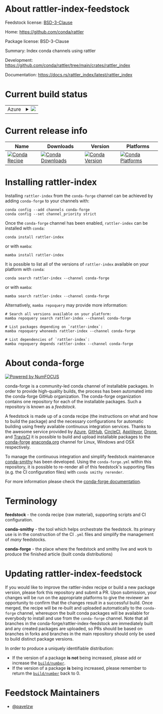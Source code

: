 About rattler-index-feedstock
=============================

Feedstock license: [BSD-3-Clause](https://github.com/conda-forge/rattler-index-feedstock/blob/main/LICENSE.txt)

Home: https://github.com/conda/rattler

Package license: BSD-3-Clause

Summary: Index conda channels using rattler

Development: https://github.com/conda/rattler/tree/main/crates/rattler_index

Documentation: https://docs.rs/rattler_index/latest/rattler_index

Current build status
====================


<table>
    
  <tr>
    <td>Azure</td>
    <td>
      <details>
        <summary>
          <a href="https://dev.azure.com/conda-forge/feedstock-builds/_build/latest?definitionId=24953&branchName=main">
            <img src="https://dev.azure.com/conda-forge/feedstock-builds/_apis/build/status/rattler-index-feedstock?branchName=main">
          </a>
        </summary>
        <table>
          <thead><tr><th>Variant</th><th>Status</th></tr></thead>
          <tbody><tr>
              <td>linux_64</td>
              <td>
                <a href="https://dev.azure.com/conda-forge/feedstock-builds/_build/latest?definitionId=24953&branchName=main">
                  <img src="https://dev.azure.com/conda-forge/feedstock-builds/_apis/build/status/rattler-index-feedstock?branchName=main&jobName=linux&configuration=linux%20linux_64_" alt="variant">
                </a>
              </td>
            </tr><tr>
              <td>linux_aarch64</td>
              <td>
                <a href="https://dev.azure.com/conda-forge/feedstock-builds/_build/latest?definitionId=24953&branchName=main">
                  <img src="https://dev.azure.com/conda-forge/feedstock-builds/_apis/build/status/rattler-index-feedstock?branchName=main&jobName=linux&configuration=linux%20linux_aarch64_" alt="variant">
                </a>
              </td>
            </tr><tr>
              <td>linux_ppc64le</td>
              <td>
                <a href="https://dev.azure.com/conda-forge/feedstock-builds/_build/latest?definitionId=24953&branchName=main">
                  <img src="https://dev.azure.com/conda-forge/feedstock-builds/_apis/build/status/rattler-index-feedstock?branchName=main&jobName=linux&configuration=linux%20linux_ppc64le_" alt="variant">
                </a>
              </td>
            </tr><tr>
              <td>osx_64</td>
              <td>
                <a href="https://dev.azure.com/conda-forge/feedstock-builds/_build/latest?definitionId=24953&branchName=main">
                  <img src="https://dev.azure.com/conda-forge/feedstock-builds/_apis/build/status/rattler-index-feedstock?branchName=main&jobName=osx&configuration=osx%20osx_64_" alt="variant">
                </a>
              </td>
            </tr><tr>
              <td>osx_arm64</td>
              <td>
                <a href="https://dev.azure.com/conda-forge/feedstock-builds/_build/latest?definitionId=24953&branchName=main">
                  <img src="https://dev.azure.com/conda-forge/feedstock-builds/_apis/build/status/rattler-index-feedstock?branchName=main&jobName=osx&configuration=osx%20osx_arm64_" alt="variant">
                </a>
              </td>
            </tr><tr>
              <td>win_64</td>
              <td>
                <a href="https://dev.azure.com/conda-forge/feedstock-builds/_build/latest?definitionId=24953&branchName=main">
                  <img src="https://dev.azure.com/conda-forge/feedstock-builds/_apis/build/status/rattler-index-feedstock?branchName=main&jobName=win&configuration=win%20win_64_" alt="variant">
                </a>
              </td>
            </tr>
          </tbody>
        </table>
      </details>
    </td>
  </tr>
</table>

Current release info
====================

| Name | Downloads | Version | Platforms |
| --- | --- | --- | --- |
| [![Conda Recipe](https://img.shields.io/badge/recipe-rattler--index-green.svg)](https://anaconda.org/conda-forge/rattler-index) | [![Conda Downloads](https://img.shields.io/conda/dn/conda-forge/rattler-index.svg)](https://anaconda.org/conda-forge/rattler-index) | [![Conda Version](https://img.shields.io/conda/vn/conda-forge/rattler-index.svg)](https://anaconda.org/conda-forge/rattler-index) | [![Conda Platforms](https://img.shields.io/conda/pn/conda-forge/rattler-index.svg)](https://anaconda.org/conda-forge/rattler-index) |

Installing rattler-index
========================

Installing `rattler-index` from the `conda-forge` channel can be achieved by adding `conda-forge` to your channels with:

```
conda config --add channels conda-forge
conda config --set channel_priority strict
```

Once the `conda-forge` channel has been enabled, `rattler-index` can be installed with `conda`:

```
conda install rattler-index
```

or with `mamba`:

```
mamba install rattler-index
```

It is possible to list all of the versions of `rattler-index` available on your platform with `conda`:

```
conda search rattler-index --channel conda-forge
```

or with `mamba`:

```
mamba search rattler-index --channel conda-forge
```

Alternatively, `mamba repoquery` may provide more information:

```
# Search all versions available on your platform:
mamba repoquery search rattler-index --channel conda-forge

# List packages depending on `rattler-index`:
mamba repoquery whoneeds rattler-index --channel conda-forge

# List dependencies of `rattler-index`:
mamba repoquery depends rattler-index --channel conda-forge
```


About conda-forge
=================

[![Powered by
NumFOCUS](https://img.shields.io/badge/powered%20by-NumFOCUS-orange.svg?style=flat&colorA=E1523D&colorB=007D8A)](https://numfocus.org)

conda-forge is a community-led conda channel of installable packages.
In order to provide high-quality builds, the process has been automated into the
conda-forge GitHub organization. The conda-forge organization contains one repository
for each of the installable packages. Such a repository is known as a *feedstock*.

A feedstock is made up of a conda recipe (the instructions on what and how to build
the package) and the necessary configurations for automatic building using freely
available continuous integration services. Thanks to the awesome service provided by
[Azure](https://azure.microsoft.com/en-us/services/devops/), [GitHub](https://github.com/),
[CircleCI](https://circleci.com/), [AppVeyor](https://www.appveyor.com/),
[Drone](https://cloud.drone.io/welcome), and [TravisCI](https://travis-ci.com/)
it is possible to build and upload installable packages to the
[conda-forge](https://anaconda.org/conda-forge) [anaconda.org](https://anaconda.org/)
channel for Linux, Windows and OSX respectively.

To manage the continuous integration and simplify feedstock maintenance
[conda-smithy](https://github.com/conda-forge/conda-smithy) has been developed.
Using the ``conda-forge.yml`` within this repository, it is possible to re-render all of
this feedstock's supporting files (e.g. the CI configuration files) with ``conda smithy rerender``.

For more information please check the [conda-forge documentation](https://conda-forge.org/docs/).

Terminology
===========

**feedstock** - the conda recipe (raw material), supporting scripts and CI configuration.

**conda-smithy** - the tool which helps orchestrate the feedstock.
                   Its primary use is in the construction of the CI ``.yml`` files
                   and simplify the management of *many* feedstocks.

**conda-forge** - the place where the feedstock and smithy live and work to
                  produce the finished article (built conda distributions)


Updating rattler-index-feedstock
================================

If you would like to improve the rattler-index recipe or build a new
package version, please fork this repository and submit a PR. Upon submission,
your changes will be run on the appropriate platforms to give the reviewer an
opportunity to confirm that the changes result in a successful build. Once
merged, the recipe will be re-built and uploaded automatically to the
`conda-forge` channel, whereupon the built conda packages will be available for
everybody to install and use from the `conda-forge` channel.
Note that all branches in the conda-forge/rattler-index-feedstock are
immediately built and any created packages are uploaded, so PRs should be based
on branches in forks and branches in the main repository should only be used to
build distinct package versions.

In order to produce a uniquely identifiable distribution:
 * If the version of a package **is not** being increased, please add or increase
   the [``build/number``](https://docs.conda.io/projects/conda-build/en/latest/resources/define-metadata.html#build-number-and-string).
 * If the version of a package **is** being increased, please remember to return
   the [``build/number``](https://docs.conda.io/projects/conda-build/en/latest/resources/define-metadata.html#build-number-and-string)
   back to 0.

Feedstock Maintainers
=====================

* [@pavelzw](https://github.com/pavelzw/)


<!-- dummy commit to enable rerendering -->


